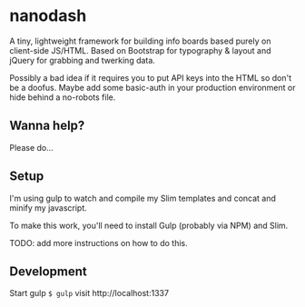 # nanodash

A tiny, lightweight framework for building info boards based purely on client-side JS/HTML. Based on Bootstrap for typography & layout and jQuery for grabbing and twerking data.

Possibly a bad idea if it requires you to put API keys into the HTML so don't be a doofus. Maybe add some basic-auth in your production environment or hide behind a no-robots file.

## Wanna help?

Please do...

## Setup

I'm using gulp to watch and compile my Slim templates and concat and minify my javascript.

To make this work, you'll need to install Gulp (probably via NPM) and Slim.

TODO: add more instructions on how to do this.

## Development
Start gulp
``` $ gulp ```
visit http://localhost:1337
